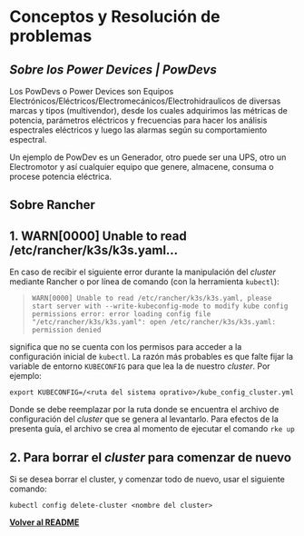 # Conceptos y Resolución de problemas

## _Sobre los Power Devices | PowDevs_

Los PowDevs o Power Devices son Equipos Electrónicos/Eléctricos/Electromecánicos/Electrohidraulicos de diversas marcas y tipos (multivendor), desde los cuales adquirimos las métricas de potencia, parámetros eléctricos y frecuencias para hacer los análisis espectrales eléctricos y luego las alarmas según su comportamiento espectral.

Un ejemplo de PowDev es un Generador, otro puede ser una UPS, otro un Electromotor y así cualquier equipo que genere, almacene, consuma o procese potencia eléctrica.

## Sobre Rancher

## 1. WARN[0000] Unable to read /etc/rancher/k3s/k3s.yaml...

En caso de recibir el siguiente error durante la manipulación del _cluster_ mediante Rancher o por línea de comando (con la herramienta `kubectl`):

> `WARN[0000] Unable to read /etc/rancher/k3s/k3s.yaml, please start server with --write-kubeconfig-mode to modify kube config permissions error: error loading config file "/etc/rancher/k3s/k3s.yaml": open /etc/rancher/k3s/k3s.yaml: permission denied`

significa que no se cuenta con los permisos para acceder a la configuración inicial de `kubectl`. La razón más probables es que falte fijar la variable de entorno `KUBECONFIG` para que lea la de nuestro _cluster_. Por ejemplo:

```
export KUBECONFIG=/<ruta del sistema oprativo>/kube_config_cluster.yml
```

Donde se debe reemplazar <ruta del sistema oprativo> por la ruta donde se encuentra el archivo de configuración del _cluster_ que se genera al levantarlo. Para efectos de la presenta guía, el archivo se crea al momento de ejecutar el comando `rke up`

## 2. Para borrar el _cluster_ para comenzar de nuevo

Si se desea borrar el cluster, y comenzar todo de nuevo, usar el siguiente comando:

```
kubectl config delete-cluster <nombre del cluster>
```

**[Volver al README](/README.md)**
